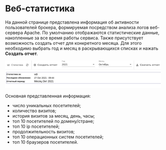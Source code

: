 # Веб-статистика

На данной странице представлена информация об активности пользователей брокера, формируемая посредством 
анализа логов веб-сервера Apache. По умолчанию отображаются статистические данные, накопленные за все время работы 
сервиса. Также присутствует возможность создать отчет для конкретного месяца. Для этого необходимо
выбрать год и месяц в раскрывающихся списках и нажать **Создать отчет**.

![image](../../_assets/vdi/stats/create_web_stats_report.png)

Основная представленная информация:

- число уникальных посетителей;
- количество визитов;
- история визитов за месяц, день, часы;
- топ 10 посетителей по домену/стране;
- топ 10 ip посетителей;
- продолжительность визитов;
- топ 10 операционных систем посетителей;
- топ 10 браузеров посетителей.
